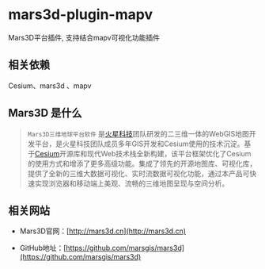 # mars3d-plugin-mapv

Mars3D平台插件, 支持结合mapv可视化功能插件

## 相关依赖

Cesium、mars3d 、mapv

## Mars3D 是什么

> `Mars3D三维地球平台软件` 是[火星科技](http://marsgis.cn/)团队研发的二三维一体的WebGIS地图开发平台，是火星科技团队成员多年GIS开发和Cesium使用的技术沉淀。基于[Cesium](https://cesium.com/cesiumjs/)开源库和现代Web技术栈全新构建，该平台框架优化了Cesium的使用方式和增添了更多高级功能。集成了领先的开源地图库、可视化库，提供了全新的三维大数据可视化、实时流数据可视化功能，通过本产品可快速实现浏览器和移动端上美观、流畅的三维地图呈现与空间分析。

## 相关网站

- Mars3D官网：[http://mars3d.cn](http://mars3d.cn)

- GitHub地址：[https://github.com/marsgis/mars3d](https://github.com/marsgis/mars3d)
